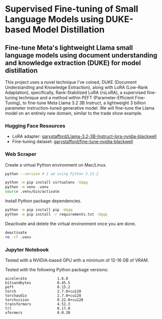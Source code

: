 # Supervised Fine-tuning of Small Language Models using DUKE-based Model Distillation

## Fine-tune Meta's lightweight Llama small language models using document understanding and knowledge extraction (DUKE) for model distillation

This project uses a novel technique I've coined, DUKE (Document Understanding and Knowledge Extraction), along with LoRA (Low-Rank Adaptation), specifically, Rank-Stabilized LoRA (rsLoRA), a supervised fine-tuning technique and a method within PEFT (Parameter-Efficient Fine-Tuning), to fine-tune Meta Llama 3.2 3B Instruct, a lightweight 3 billion parameter instruction-tuned generative model. We will fine-tune the Llama model on an entirely new domain, similar to the trade show example.

### Hugging Face Resources

- LoRA adapter: [garystafford/Llama-3.2-3B-Instruct-lora-nvidia-blackwell](https://huggingface.co/garystafford/Llama-3.2-3B-Instruct-lora-nvidia-blackwell)
- Fine-tuning dataset: [garystafford/fine-tune-nvidia-blackwell](https://huggingface.co/datasets/garystafford/fine-tune-nvidia-blackwell)

### Web Scraper

Create a virtual Python environment on Mac/Linux.

```sh
python --version # I am using Python 3.13.2

python -m pip install virtualenv -Uqqq
python -m venv .venv
source .venv/bin/activate
```

Install Python package dependencies.

```sh
python -m pip install pip -Uqqq
python -m pip install -r requirements.txt -Uqqq
```

Deactivate and delete the virtual environment once you are done.

```sh
deactivate
rm -rf .venv
```

### Jupyter Notebook

Tested with a NVIDIA-based GPU with a minimum of 12-16 GB of VRAM.

Tested with the following Python package versions:

```text
accelerate              1.6.0
bitsandbytes            0.45.5
peft                    0.15.2
torch                   2.7.0+cu128
torchaudio              2.7.0+cu128
torchvision             0.22.0+cu128
transformers            4.51.3
trl                     0.17.0
xformers                0.0.30
```
